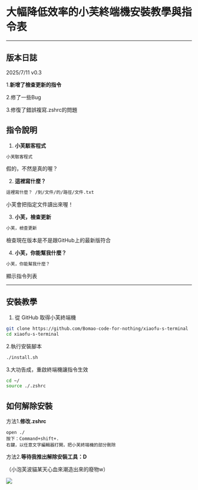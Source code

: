 # 大幅降低效率的小芙終端機安裝教學與指令表

---
## 版本日誌
2025/7/11 v0.3

1.**新增了檢查更新的指令**

2.修了一些Bug

3.修復了錯誤複寫.zshrc的問題



## 指令說明

1. **小芙駭客程式**
```bash
小芙駭客程式
```
   假的，不然是真的喔？

2. **這裡寫什麼？**  
```bash
這裡寫什麼？ /到/文件/的/路徑/文件.txt
```
   小芙會把指定文件讀出來喔！
   
3. **小芙，檢查更新**
```bash
小芙，檢查更新
```
檢查現在版本是不是跟GitHub上的最新版符合

4. **小芙，你能幫我什麼？**
```bash
小芙，你能幫我什麼？
```
顯示指令列表



---

## 安裝教學

1. 從 GitHub 取得小芙終端機

```bash
git clone https://github.com/Bomao-code-for-nothing/xiaofu-s-terminal
cd xiaofu-s-terminal
```

2.執行安裝腳本
```bash
./install.sh
```
3.大功告成，重啟終端機讓指令生效
```bash
cd ~/
source ./.zshrc
```

## 如何解除安裝
方法1.**修改.zshrc**
```
open ./
按下：Command+shift+.
右鍵，以任意文字編輯器打開，把小芙終端機的部分刪除
```
方法2.**等待我推出解除安裝工具：D**

（小泡芙波貓某天心血來潮造出來的廢物w）



![](https://encrypted-tbn0.gstatic.com/images?q=tbn:ANd9GcTxpVWde3u1TMCHRFjKHZf9PTe8dEqUipEmTA&s)
